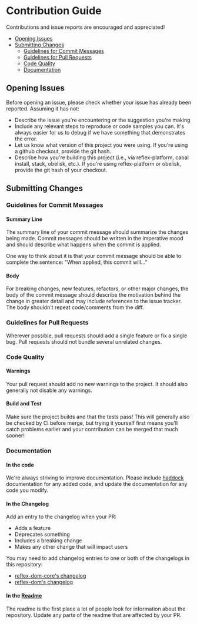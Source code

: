 # Contribution Guide

Contributions and issue reports are encouraged and appreciated!

- [Opening Issues](#opening-issues)
- [Submitting Changes](#submitting-changes)
  - [Guidelines for Commit Messages](#guidelines-for-commit-messages)
  - [Guidelines for Pull Requests](#guidelines-for-pull-requests)
  - [Code Quality](#code-quality)
  - [Documentation](#documentation)

## Opening Issues

Before opening an issue, please check whether your issue has already been reported. Assuming it has not:

* Describe the issue you're encountering or the suggestion you're making
* Include any relevant steps to reproduce or code samples you can. It's always easier for us to debug if we have something that demonstrates the error.
* Let us know what version of this project you were using. If you're using a github checkout, provide the git hash.
* Describe how you're building this project (i.e., via reflex-platform, cabal install, stack, obelisk, etc.). If you're using reflex-platform or obelisk, provide the git hash of your checkout.

## Submitting Changes

### Guidelines for Commit Messages

#### Summary Line
The summary line of your commit message should summarize the changes being made. Commit messages should be written in the imperative mood and should describe what happens when the commit is applied.

One way to think about it is that your commit message should be able to complete the sentence:
"When applied, this commit will..."

#### Body
For breaking changes, new features, refactors, or other major changes, the body of the commit message should describe the motivation behind the change in greater detail and may include references to the issue tracker. The body shouldn't repeat code/comments from the diff.

### Guidelines for Pull Requests

Wherever possible, pull requests should add a single feature or fix a single bug. Pull requests should not bundle several unrelated changes.

### Code Quality

#### Warnings

Your pull request should add no new warnings to the project. It should also generally not disable any warnings.

#### Build and Test

Make sure the project builds and that the tests pass! This will generally also be checked by CI before merge, but trying it yourself first means you'll catch problems earlier and your contribution can be merged that much sooner!

### Documentation

#### In the code
We're always striving to improve documentation. Please include [haddock](https://haskell-haddock.readthedocs.io/en/latest/index.html) documentation for any added code, and update the documentation for any code you modify.

#### In the Changelog
Add an entry to the changelog when your PR:
* Adds a feature
* Deprecates something
* Includes a breaking change
* Makes any other change that will impact users

You may need to add changelog entries to one or both of the changelogs in this repository:
* [reflex-dom-core's changelog](reflex-dom-core/ChangeLog.md)
* [reflex-dom's changelog](reflex-dom/ChangeLog.md)

#### In the [Readme](README.md)
The readme is the first place a lot of people look for information about the repository. Update any parts of the readme that are affected by your PR.
